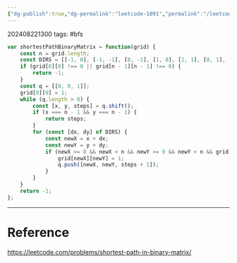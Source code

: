 ```yaml
---
{"dg-publish":true,"dg-permalink":"leetcode-1091","permalink":"/leetcode-1091/"}
---
```


202408221300
tags: #bfs

```js
var shortestPathBinaryMatrix = function(grid) {
	const n = grid.length;
	const DIRS = [[-1, 0], [-1, -1], [0, -1], [1, 0], [1, 1], [0, 1], [-1, 1], [1, -1]];
	if (grid[0][0] !== 0 || grid[n - 1][n - 1] !== 0) {
		return -1;
	}
	const q = [[0, 0, 1]];
	grid[0][0] = 1;
	while (q.length > 0) {
		const [x, y, steps] = q.shift();
		if (x === n - 1 && y === n - 1) {
			return steps;
		}
		for (const [dx, dy] of DIRS) {
			const newX = x + dx;
			const newY = y + dy;
			if (newX >= 0 && newX < n && newY >= 0 && newY < n && grid[newX][newY] === 0) {
				grid[newX][newY] = 1;
				q.push([newX, newY, steps + 1]);
			}
		}
	}
	return -1;
};
```

---
# Reference

https://leetcode.com/problems/shortest-path-in-binary-matrix/
